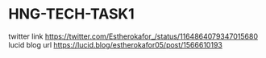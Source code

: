# HNG-TECH-TASK1
twitter link https://twitter.com/Estherokafor_/status/1164864079347015680
lucid blog url https://lucid.blog/estherokafor05/post/1566610193
